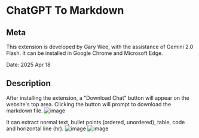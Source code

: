 # ChatGPT To Markdown

## Meta
This extension is developed by Gary Wee, with the assistance of Gemini 2.0 Flash. It can be installed in Google Chrome and Microsoft Edge.

Date: 2025 Apr 18

## Description
After installing the extension, a "Download Chat" button will appear on the website's top area. Clicking the button will prompt to download the markdown file.
![image](https://github.com/user-attachments/assets/0a4afe4e-7e8f-4561-a49e-014d70b342c1)

It can extract normal text, bullet points (ordered, unordered), table, code and horizontal line (hr).
![image](https://github.com/user-attachments/assets/c2b144d9-6ec6-4319-bde8-23098a19821c)
![image](https://github.com/user-attachments/assets/d8341ebf-e47c-4da8-a7f2-d297e9bdd73b)
